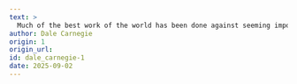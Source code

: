 ```yaml
---
text: >
  Much of the best work of the world has been done against seeming impossibilities.
author: Dale Carnegie
origin: 1
origin_url:
id: dale_carnegie-1
date: 2025-09-02 
---
```

